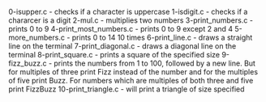 0-isupper.c - checks if a character is uppercase
1-isdigit.c - checks if a chararcer is a digit
2-mul.c - multiplies two numbers
3-print_numbers.c - prints 0 to 9
4-print_most_numbers.c - prints 0 to 9 except 2 and 4
5-more_numbers.c - prints 0 to 14 10 times
6-print_line.c - draws a straight line on the terminal
7-print_diagonal.c - draws a diagonal line on the terminal
8-print_square.c - prints a square of the specified size
9-fizz_buzz.c - prints the numbers from 1 to 100, followed by a new line. But for multiples of three print Fizz instead of the number and for the multiples of five print Buzz. For numbers which are multiples of both three and five print FizzBuzz
10-print_triangle.c - will print a triangle of size specified

